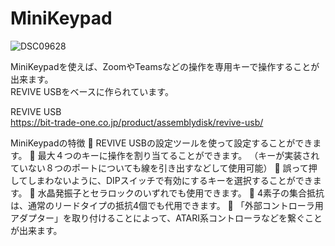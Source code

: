 # MiniKeypad
![DSC09628](https://user-images.githubusercontent.com/62051355/126891991-e1b9faa9-b3e6-46a4-8421-40193d7aeec9.JPG)

MiniKeypadを使えば、ZoomやTeamsなどの操作を専用キーで操作することが出来ます。<BR>
REVIVE USBをベースに作られています。

REVIVE USB<BR>
https://bit-trade-one.co.jp/product/assemblydisk/revive-usb/

MiniKeypadの特徴
	REVIVE USBの設定ツールを使って設定することができます。
	最大４つのキーに操作を割り当てることができます。
（キーが実装されていない８つのポートについても線を引き出すなどして使用可能）
	誤って押してしまわないように、DIPスイッチで有効にするキーを選択することができます。
	水晶発振子とセラロックのいずれでも使用できます。
	4素子の集合抵抗は、通常のリードタイプの抵抗4個でも代用できます。
	「外部コントローラ用アダプター」を取り付けることによって、ATARI系コントローラなどを繋ぐことが出来ます。
